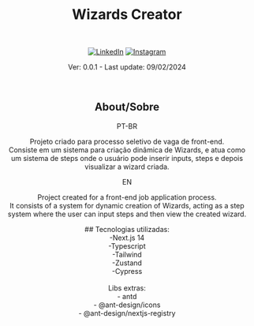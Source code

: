 <div align="center" markdown="1">

# Wizards Creator

<br>

[![LinkedIn](https://img.shields.io/badge/LinkedIn-000?style=for-the-badge&logo=linkedin&logoColor=0E76A8)](https://www.linkedin.com/in/arthurcorream/)
[![Instagram](https://img.shields.io/badge/Instagram-000?style=for-the-badge&logo=instagram)](https://www.instagram.com/arthurcoorea/)

Ver: 0.0.1 - Last update: 09/02/2024

<br>

</div>

<div align="center" markdown="1">

## About/Sobre

PT-BR<br>

Projeto criado para processo seletivo de vaga de front-end.
<br>
Consiste em um sistema para criação dinâmica de Wizards, e atua como um sistema de steps onde o usuário pode inserir inputs, steps e depois visualizar a wizard criada.
<br>

EN<br>

Project created for a front-end job application process.
<br>
It consists of a system for dynamic creation of Wizards, acting as a step system where the user can input steps and then view the created wizard.

</div>

<div align="center" markdown="1">
## Tecnologias utilizadas:<br>
-Next.js 14<br>
-Typescript<br>
-Tailwind<br>
-Zustand<br>
-Cypress<br>
<br>
Libs extras:<br>
- antd<br>
- @ant-design/icons<br>
- @ant-design/nextjs-registry
</div>
